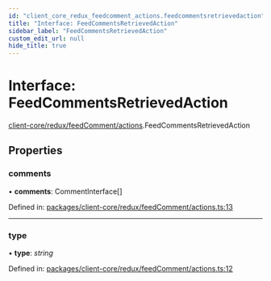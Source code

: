 ```yaml
---
id: "client_core_redux_feedcomment_actions.feedcommentsretrievedaction"
title: "Interface: FeedCommentsRetrievedAction"
sidebar_label: "FeedCommentsRetrievedAction"
custom_edit_url: null
hide_title: true
---
```


# Interface: FeedCommentsRetrievedAction

[client-core/redux/feedComment/actions](../modules/client_core_redux_feedcomment_actions.md).FeedCommentsRetrievedAction

## Properties

### comments

• **comments**: CommentInterface[]

Defined in: [packages/client-core/redux/feedComment/actions.ts:13](https://github.com/xr3ngine/xr3ngine/blob/5c3dcaef1/packages/client-core/redux/feedComment/actions.ts#L13)

___

### type

• **type**: *string*

Defined in: [packages/client-core/redux/feedComment/actions.ts:12](https://github.com/xr3ngine/xr3ngine/blob/5c3dcaef1/packages/client-core/redux/feedComment/actions.ts#L12)
